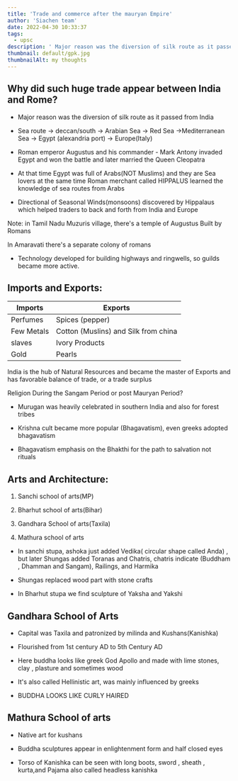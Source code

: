```yaml
---
title: 'Trade and commerce after the mauryan Empire'
author: 'Siachen team'
date: 2022-04-30 10:33:37
tags:
  - upsc
description: ' Major reason was the diversion of silk route as it passed from India.'
thumbnail: default/gpk.jpg
thumbnailAlt: my thoughts
---
```


## Why did such huge trade appear between India and Rome?

-   Major reason was the diversion of silk route as it passed from India
    
-   Sea route → deccan/south → Arabian Sea → Red Sea →Mediterranean Sea → Egypt (alexandria port) → Europe(Italy)
    
-   Roman emperor Augustus and his commander - Mark Antony invaded Egypt and won the battle and later married the Queen Cleopatra
    
-   At that time Egypt was full of Arabs(NOT Muslims) and they are Sea lovers at the same time Roman merchant called HIPPALUS learned the knowledge of sea routes from Arabs
    
-   Directional of Seasonal Winds(monsoons) discovered by Hippalaus which helped traders to back and forth from India and Europe
    

  

Note: in Tamil Nadu Muzuris village, there's a temple of Augustus Built by Romans

  

In Amaravati there's a separate colony of romans

  

-   Technology developed for building highways and ringwells, so guilds became more active.
    

  
  

## Imports and Exports:

  
  


| Imports    | Exports                              |
| ---------- | ------------------------------------ |
| Perfumes   | Spices (pepper)                      |
| Few Metals | Cotton (Muslins) and Silk from china |
| slaves     | Ivory Products                       |
| Gold       | Pearls                               |

  
  

India is the hub of Natural Resources and became the master of Exports and has favorable balance of trade, or a trade surplus

  
  
  

Religion During the Sangam Period or post Mauryan Period?

-   Murugan was heavily celebrated in southern India and also for forest tribes
    
-   Krishna cult became more popular (Bhagavatism), even greeks adopted bhagavatism
    
-   Bhagavatism emphasis on the Bhakthi for the path to salvation not rituals
    

  
  

## Arts and Architecture:

  

1.  Sanchi school of arts(MP)
    
2.  Bharhut school of arts(Bihar)
    
3.  Gandhara School of arts(Taxila)
    
4.  Mathura school of arts
    

  
  

-   In sanchi stupa, ashoka just added Vedika( circular shape called Anda) , but later Shungas added Toranas and Chatris, chatris indicate (Buddham , Dhamman and Sangam), Railings, and Harmika
    
-   Shungas replaced wood part with stone crafts
    
-   In Bharhut stupa we find sculpture of Yaksha and Yakshi
    

  
  

## Gandhara School of Arts

  

-   Capital was Taxila and patronized by milinda and Kushans(Kanishka)
    
-   Flourished from 1st century AD to 5th Century AD
    
-   Here buddha looks like greek God Apollo and made with lime stones, clay , plasture and sometimes wood
    
-   It's also called Hellinistic art, was mainly influenced by greeks
    
-   BUDDHA LOOKS LIKE CURLY HAIRED
    

  
  

## Mathura School of arts

-   Native art for kushans
    
-   Buddha sculptures appear in enlightenment form and half closed eyes
    
-   Torso of Kanishka can be seen with long boots, sword , sheath , kurta,and Pajama also called headless kanishka

